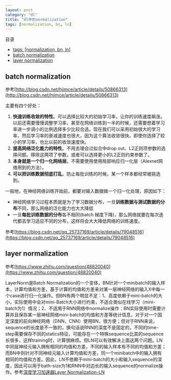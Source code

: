 ```yaml
---
layout: post
category: "dl"
title: "dl中的normalization"
tags: [normalization, bn, ln]
---
```


目录

<!-- TOC -->

- [tags: [normalization, bn, ln]](#tags-normalization-bn-ln)
- [batch normalization](#batch-normalization)
- [layer normalization](#layer-normalization)

<!-- /TOC -->

## batch normalization

参考[http://blog.csdn.net/hjimce/article/details/50866313](http://blog.csdn.net/hjimce/article/details/50866313)

主要有四个好处：
1. **快速训练收敛的特性**。可以选择比较大的初始学习率，让你的训练速度飙涨。以前还需要慢慢调整学习率，甚至在网络训练到一半的时候，还需要想着学习率进一步调小的比例选择多少比较合适。现在我们可以采用初始很大的学习率，然后学习率的衰减速度也很大，因为这个算法收敛很快。即使你选择了较小的学习率，也比以前的收敛速度快。
2. **提高网络泛化能力的特性**。不用去理会过拟合中drop out、L2正则项参数的选择问题。移除这两项了参数，或者可以选择更小的L2正则约束参数了。
3. **本身就是一个归一化网络层**。不需要使用使用局部响应归一化层（Alexnet网络用到的方法）。
4. **可以把训练数据彻底打乱**。防止每批训练的时候，某一个样本都经常被挑选到。

一般地，在神经网络训练开始前，都要对输入数据做一个归一化处理，原因如下：
+ 神经网络学习过程本质就是为了学习数据分布，一旦**训练数据与测试数据的分布**不同，那么网络的泛化能力也大大降低
+ 一旦**每批训练数据的分布**各不相同(batch 梯度下降)，那么网络就要在每次迭代都去学习适应不同的分布，这样将会大大降低网络的训练速度。

参考[https://blog.csdn.net/qq_25737169/article/details/79048516](https://blog.csdn.net/qq_25737169/article/details/79048516)


## layer normalization

参考[https://www.zhihu.com/question/48820040](https://www.zhihu.com/question/48820040)

LayerNorm是Batch Normalization的一个变体，BN针对一个minibatch的输入样本，计算均值和方差，基于计算的均值和方差来对某一层神经网络的输入X中每一个case进行归一化操作。但BN有两个明显不足：1、高度依赖于mini-batch的大小，实际使用中会对mini-Batch大小进行约束，不适合类似在线学习（mini-batch为1）情况；2、不适用于RNN网络中normalize操作：BN实际使用时需要计算并且保存某一层神经网络mini-batch的均值和方差等统计信息，对于对一个固定深度的前向神经网络（DNN，CNN）使用BN，很方便；但对于RNN来说，sequence的长度是不一致的，换句话说RNN的深度不是固定的，不同的time-step需要保存不同的statics特征，可能存在一个特殊sequence比其的sequence长很多，这样training时，计算很麻烦。但LN可以有效解决上面这两个问题。LN中同层神经元输入拥有相同的均值和方差，不同的输入样本有不同的均值和方差；而BN中则针对不同神经元输入计算均值和方差，同一个minibatch中的输入拥有相同的均值和方差。因此，LN不依赖于mini-batch的大小和输入sequence的深度，因此可以用于bath-size为1和RNN中对边长的输入sequence的normalize操作。参考[深度学习加速器Layer Normalization-LN](https://mp.weixin.qq.com/s?__biz=MzIxNDgzNDg3NQ==&mid=2247483765&idx=1&sn=be24746f5e99058a4b9e8e209848a717&chksm=97a0caa1a0d743b7440c224e17fdc8579a88793940470e6d028b34040f7385f2b99d4da17478&scene=21#wechat_redirect)